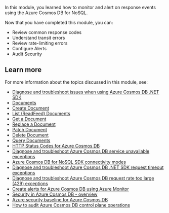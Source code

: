 In this module, you learned how to monitor and alert on response events using the Azure Cosmos DB for NoSQL.

Now that you have completed this module, you can:

- Review common response codes
- Understand transit errors
- Review rate-limiting errors
- Configure Alerts
- Audit Security

## Learn more

For more information about the topics discussed in this module, see:

- [Diagnose and troubleshoot issues when using Azure Cosmos DB .NET SDK][/azure/cosmos-db/sql/troubleshoot-dot-net-sdk]
- [Documents][/rest/api/cosmos-db/documents]
- [Create Document][/rest/api/cosmos-db/create-a-document]
- [List (ReadFeed) Documents][/rest/api/cosmos-db/list-documents]
- [Get a Document][/rest/api/cosmos-db/get-a-document]
- [Replace a Document][/rest/api/cosmos-db/replace-a-document]
- [Patch Document][/rest/api/cosmos-db/patch-a-document]
- [Delete Document][/rest/api/cosmos-db/delete-a-document]
- [Query Documents][/rest/api/cosmos-db/query-documents]
- [HTTP Status Codes for Azure Cosmos DB][/rest/api/cosmos-db/http-status-codes-for-cosmosdb]
- [Diagnose and troubleshoot Azure Cosmos DB service unavailable exceptions][/azure/cosmos-db/sql/troubleshoot-service-unavailable]
- [Azure Cosmos DB for NoSQL SDK connectivity modes][/azure/cosmos-db/sql/sql-sdk-connection-modes]
- [Diagnose and troubleshoot Azure Cosmos DB .NET SDK request timeout exceptions][/azure/cosmos-db/sql/troubleshoot-dot-net-sdk-request-timeout]
- [Diagnose and troubleshoot Azure Cosmos DB request rate too large (429) exceptions][/azure/cosmos-db/sql/troubleshoot-request-rate-too-large]
- [Create alerts for Azure Cosmos DB using Azure Monitor][/azure/cosmos-db/create-alerts]
- [Security in Azure Cosmos DB - overview][/azure/cosmos-db/database-security]
- [Azure security baseline for Azure Cosmos DB][/security/benchmark/azure/baselines/cosmos-db-security-baseline]
- [How to audit Azure Cosmos DB control plane operations][/azure/cosmos-db/audit-control-plane-logs]

[/azure/cosmos-db/sql/troubleshoot-dot-net-sdk]: /azure/cosmos-db/sql/troubleshoot-dot-net-sdk
[/rest/api/cosmos-db/documents]: /rest/api/cosmos-db/documents
[/rest/api/cosmos-db/create-a-document]: /rest/api/cosmos-db/create-a-document
[/rest/api/cosmos-db/list-documents]: /rest/api/cosmos-db/list-documents
[/rest/api/cosmos-db/get-a-document]: /rest/api/cosmos-db/get-a-document
[/rest/api/cosmos-db/replace-a-document]: /rest/api/cosmos-db/replace-a-document
[/rest/api/cosmos-db/patch-a-document]: /rest/api/cosmos-db/patch-a-document
[/rest/api/cosmos-db/delete-a-document]: /rest/api/cosmos-db/delete-a-document
[/rest/api/cosmos-db/query-documents]: /rest/api/cosmos-db/query-documents
[/rest/api/cosmos-db/http-status-codes-for-cosmosdb]: /rest/api/cosmos-db/http-status-codes-for-cosmosdb
[/azure/cosmos-db/sql/troubleshoot-service-unavailable]: /azure/cosmos-db/sql/troubleshoot-service-unavailable
[/azure/cosmos-db/sql/sql-sdk-connection-modes]: /azure/cosmos-db/sql/sql-sdk-connection-modes
[/azure/cosmos-db/sql/troubleshoot-dot-net-sdk-request-timeout]: /azure/cosmos-db/sql/troubleshoot-dot-net-sdk-request-timeout
[/azure/cosmos-db/sql/troubleshoot-request-rate-too-large]: /azure/cosmos-db/sql/troubleshoot-request-rate-too-large
[/azure/cosmos-db/create-alerts]: /azure/cosmos-db/create-alerts
[/azure/cosmos-db/database-security]: /azure/cosmos-db/database-security
[/security/benchmark/azure/baselines/cosmos-db-security-baseline]: /security/benchmark/azure/baselines/cosmos-db-security-baseline
[/azure/cosmos-db/audit-control-plane-logs]: /azure/cosmos-db/audit-control-plane-logs
